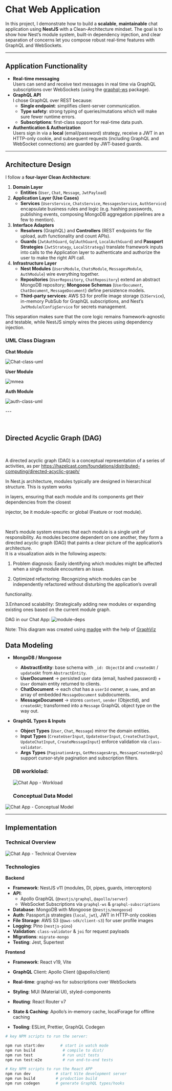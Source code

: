# Chat Web Application

In this project, I demonstrate how to build a **scalable**, **maintainable** chat application using **NestJS** with a Clean-Architecture mindset. The goal is to show how Nest’s module system, built-in dependency injection, and clear separation of concerns let you compose robust real-time features with GraphQL and WebSockets.

---

## Application Functionality

- **Real-time messaging**  
  Users can send and receive text messages in real time via GraphQL subscriptions over WebSockets (using the [graphql-ws](https://github.com/enisdenjo/graphql-ws) package).  
- **GraphQL API**  
  I chose GraphQL over REST because:
  - **Single endpoint**: simplifies client-server communication.  
  - **Type safety**: strong typing of queries/mutations which will make sure fewer runtime errors.  
  - **Subscriptions**: first-class support for real-time data push.  
- **Authentication & Authorization**  
  Users sign in via a **local** (email/password) strategy, receive a JWT in an HTTP-only cookie, and subsequent requests (including GraphQL and WebSocket connections) are guarded by JWT-based guards.

---

## Architecture Design

I follow a **four-layer Clean Architecture**:

1. **Domain Layer**  
   - **Entities** (`User`, `Chat`, `Message`, `JwtPayload`)  
2. **Application Layer (Use Cases)**  
   - **Services** (`UsersService`, `ChatsService`, `MessagesService`, `AuthService`) encapsulate business rules and logic (e.g. hashing passwords, publishing events, composing MongoDB aggregation pipelines are a few to mention).  
3. **Interface Adapters**  
   - **Resolvers** (GraphQL) and **Controllers** (REST endpoints for file upload, auth functionality and count APIs).  
   - **Guards** (`JwtAuthGuard`, `GqlAuthGuard`, `LocalAuthGuard`) and **Passport Strategies** (`JwtStrategy`, `LocalStrategy`) translate framework inputs into calls to the Application layer to authenticate and authorize the user to make the right API call.  
4. **Infrastructure Layer**  
   - **Nest Modules** (`UsersModule`, `ChatsModule`, `MessagesModule`, `AuthModule`) wire everything together.  
   - **Repositories** (`UserRepository`, `ChatRepository`) extend an abstract MongoDB repository; **Mongoose Schemas** (`UserDocument`, `ChatDocument`, `MessageDocument`) define persistence models.  
   - **Third-party services**: AWS S3 for profile image storage (`S3Service`), in-memory PubSub for GraphQL subscriptions, and Nest’s `JwtModule`/`ConfigService` for secrets management.

This separation makes sure that the core logic remains framework-agnostic and testable, while NestJS simply wires the pieces using dependency injection.
### UML Class Diagram
**Chat Module** 

![Chat-class-uml](https://github.com/user-attachments/assets/38091729-61ee-4e76-abec-5d7e55c21454)

**User Module** 

![mmea](https://github.com/user-attachments/assets/026be6a2-4c32-4dd4-9c8f-bc5ed15897b4)

**Auth Module**

![auth-class-uml](https://github.com/user-attachments/assets/e42ca55e-1391-4b7e-b6a0-1f0dae18d231)

---<br/>
<br/>
<br/>


## Directed Acyclic Graph (DAG)
<br/>

A directed acyclic graph (DAG) is a conceptual representation of a series of activities, as per https://hazelcast.com/foundations/distributed-computing/directed-acyclic-graph/  <br/>

In Nest.js architecture, modules typically are designed in hierarchical structure. This is system works<br/>

in layers, ensuring that each module and its components get their dependencies from the closest<br/>

injector, be it module-specific or global (Feature or root module).<br/>

<br/>


Nest’s module system ensures that each module is a single unit of responsibility. As modules become dependent on one another, they form a  directed acyclic graph (DAG) that paints a clear picture of  the application’s architecture. <br/>
It is a visualization aids in the following aspects:
<br/>
1. Problem diagnosis: Easily identifying which modules might be affected when a single module encounters an issue.<br/>


2. Optimized refactoring: Recognizing which modules can be independently refactored without disturbing the application’s overall <br/>

 functionality.

3.Enhanced scalability: Strategically adding new modules or expanding existing ones based on the current module graph. <br/>

DAG in our Chat App:
![module-deps](https://github.com/user-attachments/assets/46ac7e27-771b-4a0a-a955-2f680e14022c)

Note: This diagram was created using [madge](https://github.com/pahen/madge) with the help of [GraphViz](https://graphviz.org/)


## Data Modeling

- **MongoDB / Mongoose**  
  - **AbstractEntity**: base schema with `_id: ObjectId` and `createdAt` / `updatedAt` from `AbstractEntity`.  
  - **UserDocument** → persisted user data (email, hashed password) + `User` domain entity returned to clients.  
  - **ChatDocument** → each chat has a `userId` owner, a `name`, and an array of embedded `MessageDocument` subdocuments.  
  - **MessageDocument** → stores `content`, `sender` (ObjectId), and `createdAt`; transformed into a `Message` GraphQL object type on the way out.  
- **GraphQL Types & Inputs**  
  - **Object Types** (`User`, `Chat`, `Message`) mirror the domain entities.  
  - **Input Types** (`CreateUserInput`, `UpdateUserInput`, `CreateChatInput`, `UpdateChatInput`, `CreateMessageInput`) enforce validation via `class-validator`.  
  - **Args Types** (`PaginationArgs`, `GetMessagesArgs`, `MessageCreatedArgs`) support cursor-style pagination and subscription filters.

  ### DB worklolad: 

  ![Chat App - Workload](https://github.com/user-attachments/assets/2d763072-353f-4d89-8909-979dab4761e8)


  ### Conceptual Data Model

![Chat App - Conceptual Model](https://github.com/user-attachments/assets/e1c609b5-0fcf-4038-9f81-e28e5292f296)

---

## Implementation

### Technical Overview
![Chat App - Technical Overview](https://github.com/user-attachments/assets/59191a80-21b1-488b-bf33-357aed4338f3)

### Technologies

**Backend**  
- **Framework**: NestJS v11 (modules, DI, pipes, guards, interceptors)  
- **API**:  
  - Apollo GraphQL (`@nestjs/graphql`, `@apollo/server`)  
  - WebSocket Subscriptions via `graphql-ws` & `graphql-subscriptions`  
- **Database**: MongoDB with Mongoose (`@nestjs/mongoose`)  
- **Auth**: Passport.js strategies (`local`, `jwt`), JWT in HTTP-only cookies  
- **File Storage**: AWS S3 (`@aws-sdk/client-s3`) for user profile images  
- **Logging**: Pino (`nestjs-pino`)  
- **Validation**: `class-validator` & `joi` for request payloads  
- **Migrations**: `migrate-mongo`  
- **Testing**: Jest, Supertest  

**Frontend**

- **Framework**: React v19, Vite

- **GraphQL** Client: Apollo Client (@apollo/client)

- **Real-time**: graphql-ws for subscriptions over WebSockets

- **Styling**: MUI (Material UI), styled-components

- **Routing**: React Router v7

- **State & Caching**: Apollo’s in-memory cache, localForage for offline caching

- **Tooling**: ESLint, Prettier, GraphQL Codegen 

```bash
# key NPM scripts to run the server: 

npm run start:dev       # start in watch mode
npm run build            # compile to dist/
npm run test             # run unit tests
npm run test:e2e         # run end-to-end tests

# Key NPM scripts to run the React APP
npm run dev           # start Vite development server
npm run build         # production build
npm run codegen       # generate GraphQL types/hooks
